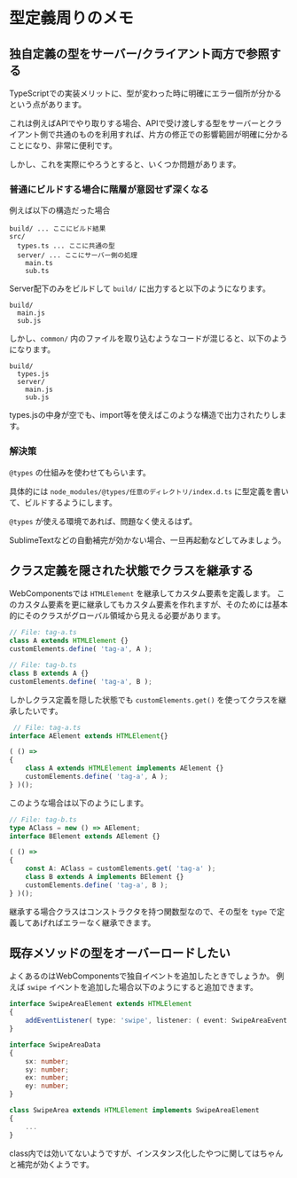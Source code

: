 # 型定義周りのメモ

## 独自定義の型をサーバー/クライアント両方で参照する

TypeScriptでの実装メリットに、型が変わった時に明確にエラー個所が分かるという点があります。

これは例えばAPIでやり取りする場合、APIで受け渡しする型をサーバーとクライアント側で共通のものを利用すれば、片方の修正での影響範囲が明確に分かることになり、非常に便利です。

しかし、これを実際にやろうとすると、いくつか問題があります。

### 普通にビルドする場合に階層が意図せず深くなる

例えば以下の構造だった場合

```
build/ ... ここにビルド結果
src/
  types.ts ... ここに共通の型
  server/ ... ここにサーバー側の処理
    main.ts
    sub.ts
```

Server配下のみをビルドして `build/` に出力すると以下のようになります。

```
build/
  main.js
  sub.js
```

しかし、`common/` 内のファイルを取り込むようなコードが混じると、以下のようになります。

```
build/
  types.js
  server/
    main.js
    sub.js
```

types.jsの中身が空でも、import等を使えばこのような構造で出力されたりします。

### 解決策

`@types` の仕組みを使わせてもらいます。

具体的には `node_modules/@types/任意のディレクトリ/index.d.ts` に型定義を書いて、ビルドするようにします。

`@types` が使える環境であれば、問題なく使えるはず。

SublimeTextなどの自動補完が効かない場合、一旦再起動などしてみましょう。

## クラス定義を隠された状態でクラスを継承する

WebComponentsでは `HTMLElement` を継承してカスタム要素を定義します。
このカスタム要素を更に継承してもカスタム要素を作れますが、そのためには基本的にそのクラスがグローバル領域から見える必要があります。
 
```ts
// File: tag-a.ts
class A extends HTMLElement {}
customElements.define( 'tag-a', A ); 
```

```ts
// File: tag-b.ts
class B extends A {}
customElements.define( 'tag-a', B );
```

しかしクラス定義を隠した状態でも `customElements.get()` を使ってクラスを継承したいです。

```ts
 // File: tag-a.ts
interface AElement extends HTMLElement{}

( () =>
{
	class A extends HTMLElement implements AElement {}
	customElements.define( 'tag-a', A );
} )();
```

このような場合は以下のようにします。

```ts
// File: tag-b.ts
type AClass = new () => AElement;
interface BElement extends AElement {}

( () =>
{
	const A: AClass = customElements.get( 'tag-a' );
	class B extends A implements BElement {}
	customElements.define( 'tag-a', B );
} )();
```

継承する場合クラスはコンストラクタを持つ関数型なので、その型を `type` で定義してあげればエラーなく継承できます。

## 既存メソッドの型をオーバーロードしたい

よくあるのはWebComponentsで独自イベントを追加したときでしょうか。
例えば `swipe` イベントを追加した場合以下のようにすると追加できます。

```ts
interface SwipeAreaElement extends HTMLElement
{
	addEventListener( type: 'swipe', listener: ( event: SwipeAreaEvent ) => any, options?: boolean | AddEventListenerOptions ): void;
}

interface SwipeAreaData
{
	sx: number;
	sy: number;
	ex: number;
	ey: number;
}

class SwipeArea extends HTMLElement implements SwipeAreaElement
{
	...
}
```

class内では効いてないようですが、インスタンス化したやつに関してはちゃんと補完が効くようです。

